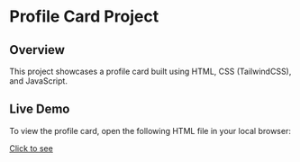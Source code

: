 # Profile Card Project

## Overview
This project showcases a profile card built using HTML, CSS (TailwindCSS), and JavaScript.

## Live Demo
To view the profile card, open the following HTML file in your local browser:

[Click to see](file:///C:/Users/bharathi%20priyan/Downloads/Glassy-Profile-Tailwind/dist/index.html#)
